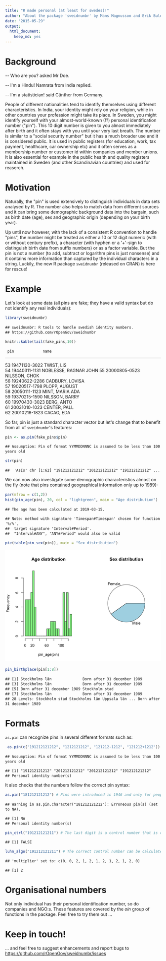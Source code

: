 ```yaml
---
title: "R made personal (at least for swedes)!"
author: "About the package 'sweidnumbr' by Mans Magnusson and Erik Bulow"
date: "2015-05-29"
output: 
  html_document: 
    keep_md: yes
---
```





# Background

 -- Who are you? asked Mr Doe.
 
 -- I'm a Hindu! Namrata from India replied.
 
 -- I'm a statistician! said Günther from Germany.
 
People of different nationalities tend to identify themselves using different characteristics. In India, your identity might rely on your religion, while in other countries your profession might take its place. In Sweden, you might identify yourself with your almost-world-known (!?) personal identification number ("pin"). This 10 digit number is given to you almost immediately after birth and it often stays with you until your very last breath. The number is similar to a "social security number" but it has a much broader use and it is considered public. It is used in public registers (for education, work, tax payment, healthcare, car ownership etc) and it often serves as a membership number or customer id within companies and member unions. It is also essential for example in the public health and quality registers maintained in Sweden (and other Scandinavian countries) and used for reaserch.




# Motivation 

Naturally, the "pin" is used extensively to distinguish individuals in data sets analysed by R. The number also helps to match data from different sources and it can bring some demographic background data into the bargain, such as birth date (age), sex and geographic origin (depending on your birth year). 

Up until now however, with the lack of a consistent R convention to handle "pins", the number might be treated as either a 10 or 12 digit numeric (with or without century prefix), a character (with hyphen or a '+'-sign to distinguish birth date from suffix numbers) or as a factor variable. But the pin is not a number (to add, subtract or logarithm pins is just nonsense) and it contains more information than captured by the individual characters in a string. Luckily, the new R package `sweidnumbr` (released on CRAN) is here for rescue!





# Example

Let's look at some data (all pins are fake; they have a valid syntax but do not identify any real individuals):


```r
library(sweidnumbr)
```

```
## sweidnumbr: R tools to handle swedish identity numbers.
## https://github.com/rOpenGov/sweidnumbr
```

```r
knitr::kable(tail(fake_pins,10))
```

     pin             name                  
---  --------------  ----------------------
53   19471130-3022   TWIST, LIS            
54   19440311-1131   NOBLESSE, RAGNAR JOHN 
55   20000805-0523   NILSSON, CHOK         
56   19240622-2286   CADBURY, LOVISA       
57   19020517-1798   PLOPP, AUGUST         
58   20050111-1123   MINT, MARIA ADA       
59   19370215-1590   NILSSON, BARRY        
60   19970430-3023   BERG, ANTO            
61   20031010-1023   CENTER, PALL          
62   20010218-1823   CACAO, EDA            

So far, pin is just a standard character vector but let's change that to benefit from all of `sweidnumbr`'s features:

```r
pin <- as.pin(fake_pins$pin)
```

```
## Assumption: Pin of format YYMMDDNNNC is assumed to be less than 100 years old
```

```r
str(pin)
```

```
##  'AsIs' chr [1:62] "191212121212" "201212121212" "191212121212" ...
```


We can now also investigate some demographic characteristics almost on the fly (note that pins contained geographical information only up to 1989):

```r
par(mfrow = c(1,2))
hist(pin_age(pin), 20, col = "lightgreen", main = "Age distribution")
```

```
## The age has been calculated at 2019-03-15.
```

```
## Note: method with signature 'Timespan#Timespan' chosen for function '%/%',
##  target signature 'Interval#Period'.
##  "Interval#ANY", "ANY#Period" would also be valid
```

```r
pie(table(pin_sex(pin)), main = "Sex distribution")
```

![](blog_files/figure-html/unnamed-chunk-3-1.png)<!-- -->

```r
pin_birthplace(pin[1:8])
```

```
## [1] Stockholms län              Born after 31 december 1989
## [3] Stockholms län              Born after 31 december 1989
## [5] Born after 31 december 1989 Stockholm stad             
## [7] Stockholms län              Born after 31 december 1989
## 28 Levels: Stockholm stad Stockholms län Uppsala län ... Born after 31 december 1989
```
 
 
 
# Formats
 `as.pin` can recognize pins in several different formats such as:
 
 

```r
 as.pin(c("191212121212", "1212121212", "121212-1212", "121212+1212"))
```

```
## Assumption: Pin of format YYMMDDNNNC is assumed to be less than 100 years old
```

```
## [1] "191212121212" "201212121212" "201212121212" "191212121212"
## Personal identity number(s)
```

It also checks that the numbers follow the correct pin syntax:

```r
as.pin("181212121212") # Pins were introduced in 1946 and only for people not deceased before that
```

```
## Warning in as.pin.character("181212121212"): Erroneous pin(s) (set to NA).
```

```
## [1] NA
## Personal identity number(s)
```

```r
pin_ctrl("191212121211") # The last digit is a control number that is checked against preceeding digits
```

```
## [1] FALSE
```

```r
luhn_algo("191212121211") # The correct control number can be calculated by the Luhn algorithm
```

```
## 'multiplier' set to: c(0, 0, 2, 1, 2, 1, 2, 1, 2, 1, 2, 0)
```

```
## [1] 2
```



# Organisational numbers

Not only individual has their personal identification number, so do companies and NGO:s. These features are covered by the _oin_ group of 
functions in the package. Feel free to try them out ...

# Keep in touch!
... and feel free to suggest enhancements and report bugs to https://github.com/rOpenGov/sweidnumbr/issues 
